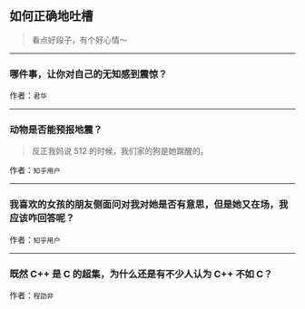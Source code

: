 ## 如何正确地吐槽

> 看点好段子，有个好心情～


 
---

### 哪件事，让你对自己的无知感到震惊？

> 


作者：`君华`

---

### 动物是否能预报地震？

> 反正我妈说 512 的时候，我们家的狗是她踹醒的。


作者：`知乎用户`

---

### 我喜欢的女孩的朋友侧面问对我对她是否有意思，但是她又在场，我应该咋回答呢？

> 


作者：`知乎用户`

---

### 既然 C++ 是 C 的超集，为什么还是有不少人认为 C++ 不如 C？

> 


作者：`程劭非`
